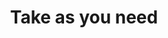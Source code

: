 ---
featimg: /assets/images/benefits/pto.svg
title: Take as you need
description: Plus 11 Federal holidays and your birthday!
weight: 4
---